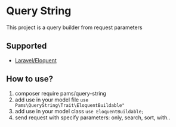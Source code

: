 # Query String 

This project is a query builder from request parameters

## Supported
- [Laravel/Eloquent](https://github.com/illuminate/database/tree/master/Eloquent)

## How to use?
1. composer require pams/query-string
2. add use in your model file ```use Pams\QueryString\Trait\EloquentBuildable"```
3. add use in your model class ```use EloquentBuildable;```
4. send request with specify parameters: only, search, sort, with..
